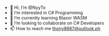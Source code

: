 - 👋 Hi, I’m @NyyTo
- 👀 I’m interested in C# Programming
- 🌱 I’m currently learning Blazor WASM
- 💞️ I’m looking to collaborate on C# Developers
- 📫 How to reach me thony8687@outlook.ph

<!---
NyyTo/NyyTo is a ✨ special ✨ repository because its `README.md` (this file) appears on your GitHub profile.
You can click the Preview link to take a look at your changes.
--->
